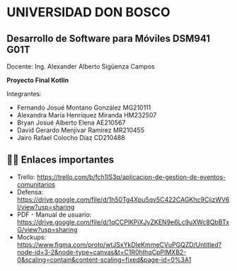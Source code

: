 # UNIVERSIDAD DON BOSCO
## Desarrollo de Software para Móviles DSM941 G01T 
Docente: Ing. Alexander Alberto Sigüenza Campos


**Proyecto Final Kotlin**

Integrantes:

- Fernando Josué Montano González MG210111
- Alexandra María Henríquez Miranda HM232507
- Bryan Josué Alberto Elena AE210567
- David Gerardo Menjívar Ramírez MR210455
- Jairo Rafael Colocho Díaz CD210488

## ⛓️‍💥 Enlaces importantes
- Trello: https://trello.com/b/fch1IS3q/aplicacion-de-gestion-de-eventos-comunitarios
- Defensa: https://drive.google.com/file/d/1h50Tg4Xpu5qv5C422CAGKhc9CijzWV6I/view?usp=sharing
- PDF - Manual de usuario: https://drive.google.com/file/d/1qCCPlKPiXJyZKEN9e6Lc9uXWc8QbBTxG/view?usp=sharing
- Mockups: https://www.figma.com/proto/wtJSxYkDIeKmmeCVuPGQZD/Untitled?node-id=3-2&node-type=canvas&t=C1R0hIhqCpPIMXB2-0&scaling=contain&content-scaling=fixed&page-id=0%3A1
